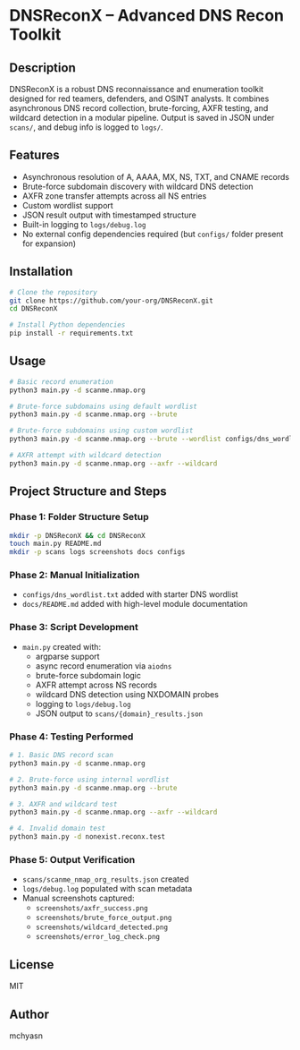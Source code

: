 # DNSReconX – Advanced DNS Recon Toolkit

## Description

DNSReconX is a robust DNS reconnaissance and enumeration toolkit designed for red teamers, defenders, and OSINT analysts. It combines asynchronous DNS record collection, brute-forcing, AXFR testing, and wildcard detection in a modular pipeline. Output is saved in JSON under `scans/`, and debug info is logged to `logs/`.

## Features

- Asynchronous resolution of A, AAAA, MX, NS, TXT, and CNAME records
- Brute-force subdomain discovery with wildcard DNS detection
- AXFR zone transfer attempts across all NS entries
- Custom wordlist support
- JSON result output with timestamped structure
- Built-in logging to `logs/debug.log`
- No external config dependencies required (but `configs/` folder present for expansion)

## Installation

```bash
# Clone the repository
git clone https://github.com/your-org/DNSReconX.git
cd DNSReconX

# Install Python dependencies
pip install -r requirements.txt
```

## Usage

```bash
# Basic record enumeration
python3 main.py -d scanme.nmap.org

# Brute-force subdomains using default wordlist
python3 main.py -d scanme.nmap.org --brute

# Brute-force subdomains using custom wordlist
python3 main.py -d scanme.nmap.org --brute --wordlist configs/dns_wordlist.txt

# AXFR attempt with wildcard detection
python3 main.py -d scanme.nmap.org --axfr --wildcard
```

## Project Structure and Steps

### Phase 1: Folder Structure Setup

```bash
mkdir -p DNSReconX && cd DNSReconX
touch main.py README.md
mkdir -p scans logs screenshots docs configs
```

### Phase 2: Manual Initialization

- `configs/dns_wordlist.txt` added with starter DNS wordlist
- `docs/README.md` added with high-level module documentation

### Phase 3: Script Development

- `main.py` created with:
  - argparse support
  - async record enumeration via `aiodns`
  - brute-force subdomain logic
  - AXFR attempt across NS records
  - wildcard DNS detection using NXDOMAIN probes
  - logging to `logs/debug.log`
  - JSON output to `scans/{domain}_results.json`

### Phase 4: Testing Performed

```bash
# 1. Basic DNS record scan
python3 main.py -d scanme.nmap.org

# 2. Brute-force using internal wordlist
python3 main.py -d scanme.nmap.org --brute

# 3. AXFR and wildcard test
python3 main.py -d scanme.nmap.org --axfr --wildcard

# 4. Invalid domain test
python3 main.py -d nonexist.reconx.test
```

### Phase 5: Output Verification

- `scans/scanme_nmap_org_results.json` created
- `logs/debug.log` populated with scan metadata
- Manual screenshots captured:
  - `screenshots/axfr_success.png`
  - `screenshots/brute_force_output.png`
  - `screenshots/wildcard_detected.png`
  - `screenshots/error_log_check.png`

## License

MIT

## Author

mchyasn
